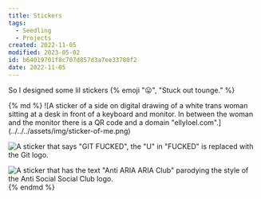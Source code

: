 ```yaml
---
title: Stickers
tags:
  - Seedling
  - Projects
created: 2022-11-05
modified: 2023-05-02
id: b64019701f8c707d857d3a7ee33780f2
date: 2022-11-05
---
```

So I designed some lil stickers {% emoji "😛", "Stuck out tounge." %}

<div class="[ photos ][ grid ]">
{% md %}
![A sticker of a side on digital drawing of a white trans woman sitting at a desk in front of a keyboard and monitor. In between the woman and the monitor there is a QR code and a domain "ellyloel.com".](../../../assets/img/sticker-of-me.png)

![A sticker that says "GIT FUCKED", the "U" in "FUCKED" is replaced with the Git logo.](../../../assets/img/git-fucked-sticker.png)

![A sticker that has the text "Anti ARIA ARIA Club" parodying the style of the Anti Social Social Club logo.](../../../assets/img/anti-aria-aria-club-sticker.png)
{% endmd %}
</div>